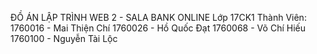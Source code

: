 ĐỒ ÁN LẬP TRÌNH WEB 2 - SALA BANK ONLINE
Lớp 17CK1
Thành Viên:
1760016 - Mai Thiện Chí
1760026 - Hồ Quốc Đạt
1760068 - Võ Chí Hiếu
1760100 - Nguyễn Tài Lộc